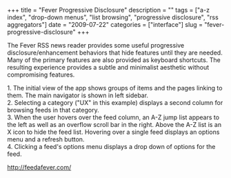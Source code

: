 +++
title = "Fever Progressive Disclosure"
description = ""
tags = ["a-z index", "drop-down menus", "list browsing", "progressive disclosure", "rss aggregators"]
date = "2009-07-22"
categories = ["interface"]
slug = "fever-progressive-disclosure"
+++


<p>The Fever RSS news reader provides some useful progressive disclosure/enhancement behaviors that hide features until they are needed. Many of the primary features are also provided as keyboard shortcuts. The resulting experience provides a subtle and minimalist aesthetic without compromising features.</p>
<div id="screens-full" class="clear"><div class="caption">1. The initial view of the app shows groups of items and the pages linking to them. The main navigator is shown in left sidebar.</div><div class="fullimg clear"><a href="/media/interface/fever-progressive-enhancement-1.png" class="group" rel="group" title="1. The initial view of the app shows groups of items and the pages linking to them. The main navigat..."><img src="/media/interface/fever-progressive-enhancement-1.png" alt="" class="img-responsive"></a></div></div><div id="screens-full" class="clear"><div class="caption">2. Selecting a category (&quot;UX&quot; in this example) displays a second column for browsing feeds in that category.</div><div class="fullimg clear"><a href="/media/interface/fever-progressive-enhancement-2.png" class="group" rel="group" title="2. Selecting a category (&quot;UX&quot; in this example) displays a second column for browsing feeds..."><img src="/media/interface/fever-progressive-enhancement-2.png" alt="" class="img-responsive"></a></div></div><div id="screens-full" class="clear"><div class="caption">3. When the user hovers over the feed column, an A-Z jump list appears to the left as well as an overflow scroll bar in the right. Above the A-Z list is an X icon to hide the feed list. Hovering over a single feed displays an options menu and a refresh button.</div><div class="fullimg clear"><a href="/media/interface/fever-progressive-enhancement-3.png" class="group" rel="group" title="3. When the user hovers over the feed column, an A-Z jump list appears to the left as well as an ove..."><img src="/media/interface/fever-progressive-enhancement-3.png" alt="" class="img-responsive"></a></div></div><div id="screens-full" class="clear"><div class="caption">4. Clicking a feed's options menu displays a drop down of options for the feed.</div><div class="fullimg clear"><a href="/media/interface/fever-progressive-enhancement-4.png" class="group" rel="group" title="4. Clicking a feed's options menu displays a drop down of options for the feed."><img src="/media/interface/fever-progressive-enhancement-4.png" alt="" class="img-responsive"></a></div></div>        
<p><a href="http://feedafever.com/">http://feedafever.com/</a></p>

